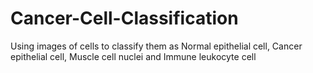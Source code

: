 # Cancer-Cell-Classification
Using images of cells to classify them as Normal epithelial cell, Cancer epithelial cell, Muscle cell nuclei and Immune leukocyte cell
